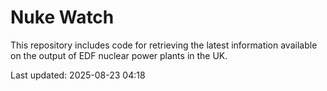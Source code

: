 # Nuke Watch

This repository includes code for retrieving the latest information available on the output of EDF nuclear power plants in the UK.

Last updated: 2025-08-23 04:18